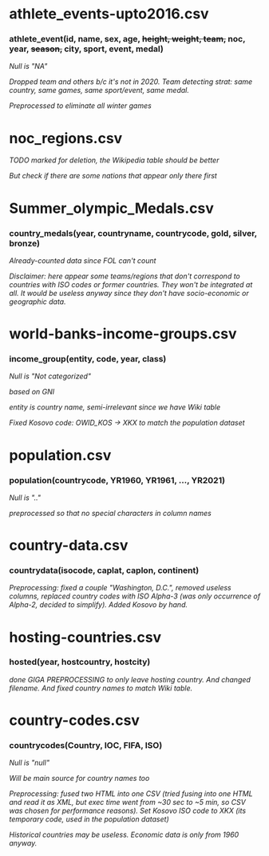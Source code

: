 # athlete_events-upto2016.csv

### athlete_event(id, name, sex, age, ~~height, weight, team,~~ noc, year, ~~season,~~ city, sport, event, medal)

*Null is "NA"*

*Dropped team and others b/c it's not in 2020. Team detecting strat: same country, same games, same sport/event, same medal.*

*Preprocessed to eliminate all winter games*


# noc_regions.csv

*TODO marked for deletion, the Wikipedia table should be better*

*But check if there are some nations that appear only there first*


# Summer_olympic_Medals.csv

### country_medals(year, countryname, countrycode, gold, silver, bronze)

*Already-counted data since FOL can't count*

*Disclaimer: here appear some teams/regions that don't correspond to countries with ISO codes or former countries. They won't be integrated at all. It would be useless anyway since they don't have socio-economic or geographic data.*


# world-banks-income-groups.csv

### income_group(entity, code, year, class)

*Null is "Not categorized"*

*based on GNI*

*entity is country name, semi-irrelevant since we have Wiki table*

*Fixed Kosovo code: OWID_KOS -> XKX to match the population dataset*


# population.csv

### population(countrycode, YR1960, YR1961, ..., YR2021)

*Null is ".."*

*preprocessed so that no special characters in column names*


# country-data.csv

### countrydata(isocode, caplat, caplon, continent)

*Preprocessing: fixed a couple "Washington, D.C.", removed useless columns, replaced country codes with ISO Alpha-3 (was only occurrence of Alpha-2, decided to simplify). Added Kosovo by hand.*


# hosting-countries.csv

### hosted(year, hostcountry, hostcity)

*done GIGA PREPROCESSING to only leave hosting country. And changed filename. And fixed country names to match Wiki table.*


# country-codes.csv

### countrycodes(Country, IOC, FIFA, ISO)

*Null is "null"*

*Will be main source for country names too*

*Preprocessing: fused two HTML into one CSV (tried fusing into one HTML and read it as XML, but exec time went from ~30 sec to ~5 min, so CSV was chosen for performance reasons). Set Kosovo ISO code to XKX (its temporary code, used in the population dataset)*

*Historical countries may be useless. Economic data is only from 1960 anyway.*
